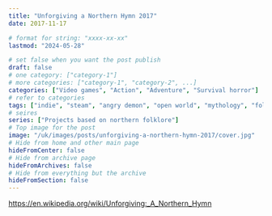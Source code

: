 ```yaml
---
title: "Unforgiving a Northern Hymn 2017"
date: 2017-11-17

# format for string: "xxxx-xx-xx"
lastmod: "2024-05-28"

# set false when you want the post publish
draft: false
# one category: ["category-1"]
# more categories: ["category-1", "category-2", ...]
categories: ["Video games", "Action", "Adventure", "Survival horror"]
# refer to categories
tags: ["indie", "steam", "angry demon", "open world", "mythology", "folklore", "northern religion"]
# seires
series: ["Projects based on northern folklore"]
# Top image for the post
image: "/uk/images/posts/unforgiving-a-northern-hymn-2017/cover.jpg"
# Hide from home and other main page
hideFromCenter: false
# Hide from archive page
hideFromArchives: false
# Hide from everything but the archive
hideFromSection: false
---
```

https://en.wikipedia.org/wiki/Unforgiving:_A_Northern_Hymn
<!--more-->